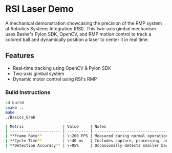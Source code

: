 # RSI Laser Demo

A mechanical demonstration showcasing the precision of the RMP system at Robotics Systems Integration (RSI). 
This two-axis gimbal mechanism uses Basler's Pylon SDK, OpenCV, and RMP motion control to track a colored ball 
and dynamically position a laser to center it in real time.

## Features
- Real-time tracking using OpenCV & Pylon SDK
- Two-axis gimbal system
- Dynamic motor control using RSI's RMP

### Build Instructions
```bash
cd build
cmake ..
make
./Basics_Grab

| Metric                 | Value     | Notes                                                          |
| ---------------------- | --------- | -------------------------------------------------------------- |
| **Frame Rate**         | \~200 FPS | Measured during normal operation                               |
| **Cycle Time**         | \~40 ms   | Includes capture, processing, and actuation                    |
| **Detection Accuracy** | \~95%     | Occasionally detects smaller background objects (can be tuned) |
